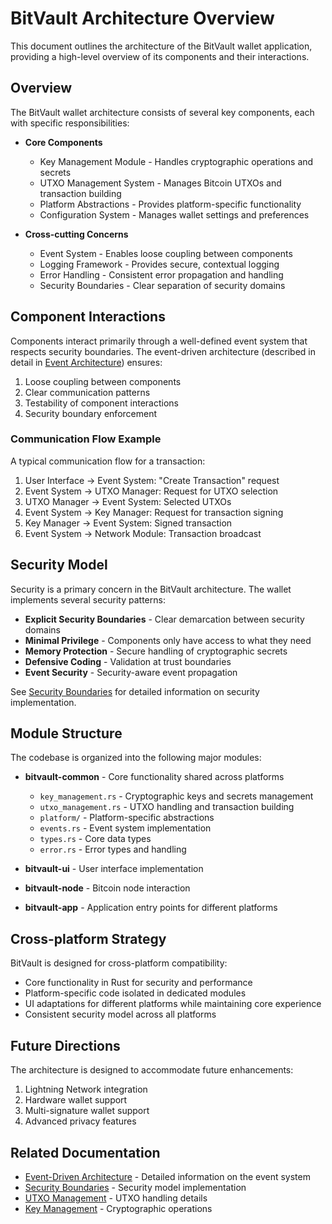 # BitVault Architecture Overview

This document outlines the architecture of the BitVault wallet application, providing a high-level overview of its components and their interactions.

## Overview

The BitVault wallet architecture consists of several key components, each with specific responsibilities:

- **Core Components**
  - Key Management Module - Handles cryptographic operations and secrets
  - UTXO Management System - Manages Bitcoin UTXOs and transaction building
  - Platform Abstractions - Provides platform-specific functionality
  - Configuration System - Manages wallet settings and preferences

- **Cross-cutting Concerns**
  - Event System - Enables loose coupling between components
  - Logging Framework - Provides secure, contextual logging
  - Error Handling - Consistent error propagation and handling
  - Security Boundaries - Clear separation of security domains

## Component Interactions

Components interact primarily through a well-defined event system that respects security boundaries. The event-driven architecture (described in detail in [Event Architecture](event_architecture.md)) ensures:

1. Loose coupling between components
2. Clear communication patterns
3. Testability of component interactions
4. Security boundary enforcement

### Communication Flow Example

A typical communication flow for a transaction:

1. User Interface → Event System: "Create Transaction" request
2. Event System → UTXO Manager: Request for UTXO selection
3. UTXO Manager → Event System: Selected UTXOs
4. Event System → Key Manager: Request for transaction signing
5. Key Manager → Event System: Signed transaction
6. Event System → Network Module: Transaction broadcast

## Security Model

Security is a primary concern in the BitVault architecture. The wallet implements several security patterns:

- **Explicit Security Boundaries** - Clear demarcation between security domains
- **Minimal Privilege** - Components only have access to what they need
- **Memory Protection** - Secure handling of cryptographic secrets
- **Defensive Coding** - Validation at trust boundaries
- **Event Security** - Security-aware event propagation

See [Security Boundaries](../security/security_boundaries.md) for detailed information on security implementation.

## Module Structure

The codebase is organized into the following major modules:

- **bitvault-common** - Core functionality shared across platforms
  - `key_management.rs` - Cryptographic keys and secrets management
  - `utxo_management.rs` - UTXO handling and transaction building
  - `platform/` - Platform-specific abstractions
  - `events.rs` - Event system implementation
  - `types.rs` - Core data types
  - `error.rs` - Error types and handling

- **bitvault-ui** - User interface implementation
- **bitvault-node** - Bitcoin node interaction
- **bitvault-app** - Application entry points for different platforms

## Cross-platform Strategy

BitVault is designed for cross-platform compatibility:

- Core functionality in Rust for security and performance
- Platform-specific code isolated in dedicated modules
- UI adaptations for different platforms while maintaining core experience
- Consistent security model across all platforms

## Future Directions

The architecture is designed to accommodate future enhancements:

1. Lightning Network integration
2. Hardware wallet support
3. Multi-signature wallet support
4. Advanced privacy features

## Related Documentation

- [Event-Driven Architecture](event_architecture.md) - Detailed information on the event system
- [Security Boundaries](../security/security_boundaries.md) - Security model implementation
- [UTXO Management](../utxo/utxo_management.md) - UTXO handling details
- [Key Management](../key_management/key_management_overview.md) - Cryptographic operations 